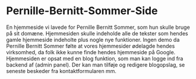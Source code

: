 # Pernille-Bernitt-Sommer-Side
En hjemmeside vi lavede for Pernille Bernitt Sommer, som hun skulle bruge på sit domæne. Hjemmesiden skulle indeholde alle de tekster som hendes gamle hjemmeside indeholte plus nogle nye funktioner. Ingen demo da Pernille Bernitt Sommer følte at vores hjemmesider ødelagde hendes virksomhed, da folk ikke kunne finde hendes hjemmeside på Google. Hjemmesiden er opsat med en blog funktion, som man kan logge ind fra backend af (admin panel). Der kan man tilføje og redigere blogopslag, se seneste beskeder fra kontaktformularen mm.
